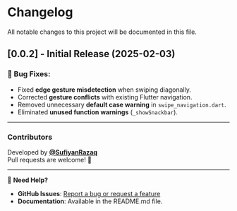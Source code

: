 # Changelog

All notable changes to this project will be documented in this file.

## [0.0.2] - Initial Release (2025-02-03)

### 🐞 Bug Fixes:
- Fixed **edge gesture misdetection** when swiping diagonally.
- Corrected **gesture conflicts** with existing Flutter navigation.
- Removed unnecessary **default case warning** in `swipe_navigation.dart`.
- Eliminated **unused function warnings** (`_showSnackbar`).

---

### **Contributors**
Developed by **[@SufiyanRazaq](https://github.com/SufiyanRazaq)**  
Pull requests are welcome! 🚀  

---

📢 **Need Help?**  
- **GitHub Issues**: [Report a bug or request a feature](https://github.com/SufiyanRazaq/gesture_navigation_plugin/issues)
- **Documentation**: Available in the README.md file.
